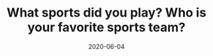 ---
title: "What sports did you play? Who is your favorite sports team?"
date: '2020-06-04'
videoUrl: 'https://www.youtube.com/watch?v=CiQ94WUiFMw?start=190'
---